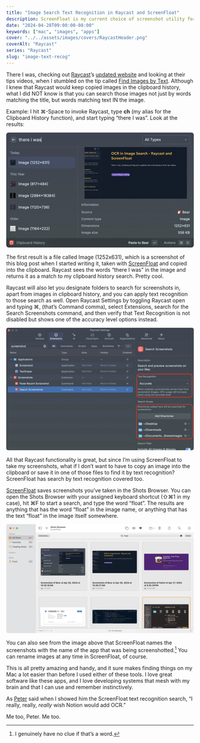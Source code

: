 ```yaml
---
title: "Image Search Text Recognition in Raycast and ScreenFloat"
description: ScreenFloat is my current choice of screenshot utility for the Mac because of its functionality and customizability.
date: "2024-04-28T09:00:00-08:00"
keywords: ["mac", "images", "apps"]
cover: "../../assets/images/covers/RaycastHeader.png"
coverAlt: "Raycast"
series: "Raycast"
slug: "image-text-recog"
---
```

There I was, checking out [Raycast](https://www.raycast.com)’s [updated website](https://www.raycast.com) and looking at their tips videos, when I stumbled on the tip called [Find Images by Text](https://www.youtube.com/watch?v=c96IXGOo6E4). Although I knew that Raycast would keep copied images in the clipboard history, what I did NOT know is that you can search those images not just by words matching the title, but words matching text IN the image.

Example: I hit ⌘-Space to invoke Raycast, type **ch** (my alias for the Clipboard History function), and start typing “there I was”. Look at the results:

[![Raycast Clipboard History Image Text Recognition](../../assets/images/posts/RaycastCHImageOCR-3DDA949C-7624-4DA6-BD13-8024FBEBA98A.png)](/images/posts/RaycastCHImageOCR-3DDA949C-7624-4DA6-BD13-8024FBEBA98A.png)

The first result is a file called Image (1252x631), which is a screenshot of this blog post when I started writing it, taken with [ScreenFloat](https://www.screenfloatapp.com) and copied into the clipboard. Raycast sees the words “there I was” in the image and returns it as a match to my clipboard history search. Pretty cool.

Raycast will also let you designate folders to search for screenshots in, apart from images in clipboard history, and you can apply text recognition to those search as well. Open Raycast Settings by toggling Raycast open and typing ⌘, (that’s Command comma), select Extensions, search for the Search Screenshots command, and then verify that Text Recognition is not disabled but shows one of the accuracy level options instead.

[![Raycast Search Screenshots](../../assets/images/posts/RaycastSearchScreenshots-D2BE75B5-6FD9-41D5-9D4E-B2197FDFDEB8.png)](/images/posts/RaycastSearchScreenshots-D2BE75B5-6FD9-41D5-9D4E-B2197FDFDEB8.png)

All that Raycast functionality is great, but since I’m using ScreenFloat to take my screenshots, what if I don’t want to have to copy an image into the clipboard or save it in one of those files to find it by text recognition? ScreenFloat has search by text recognition covered too.

[ScreenFloat](https://www.screenfloatapp.com) saves screenshots you’ve taken in the Shots Browser. You can open the Shots Browser with your assigned keyboard shortcut (⇧⌘1 in my case), hit ⌘F to start a search, and type the word “float”. The results are anything that has the word “float” in the image name, or anything that has the text “float” in the image itself somewhere.

[![ScreenFloat Shots Browser Text Search](../../assets/images/posts/ScreenFloatShotsBrowserTextSearch-9EFC5C9C-699B-4B12-98C7-C60960F1AEF7.png)](/images/posts/ScreenFloatShotsBrowserTextSearch-9EFC5C9C-699B-4B12-98C7-C60960F1AEF7.png)

You can also see from the image above that ScreenFloat names the screenshots with the name of the app that was being screenshotted.[^1] You can rename images at any time in ScreenFloat, of course.

This is all pretty amazing and handy,  and it sure makes finding things on my Mac a lot easier than before I used either of these tools. I love great software like these apps, and I love developing systems that mesh with my brain and that I can use and remember instinctively.

As [Peter](https://infosec.exchange/@nikolaidis) said when I showed him the ScreenFloat text recognition search, “I really, really, *really* wish Notion would add OCR.”

Me too, Peter. Me too.

[^1]: I genuinely have no clue if that’s a word.

